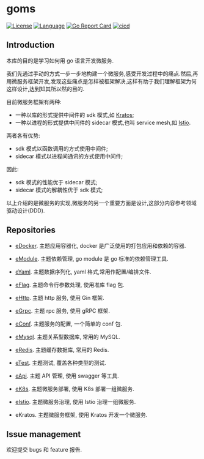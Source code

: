 # goms  

[![License](http://img.shields.io/badge/license-mit-blue.svg)](https://github.com/fuwensun/goms/blob/main/LICENSE) [![Language](https://img.shields.io/badge/language-go-blue.svg)](https://golang.org/) [![Go Report Card](https://goreportcard.com/badge/github.com/fuwensun/goms)](https://goreportcard.com/report/github.com/fuwensun/goms) [![cicd](https://github.com/fuwensun/goms/actions/workflows/cicd.yml/badge.svg?branch=release-v1.11)](https://github.com/fuwensun/goms/actions/workflows/cicd.yml)

## Introduction

本库的目的是学习如何用 go 语言开发微服务.

我们先通过手动的方式一步一步地构建一个微服务,感受开发过程中的痛点.然后,再用微服务框架开发,发现这些痛点是怎样被框架解决,这样有助于我们理解框架为何这样设计,达到知其所以然的目的.

目前微服务框架有两种:

- 一种以库的形式提供中间件的 sdk 模式,如 [Kratos][15];
- 一种以进程的形式提供中间件的 sidecar 模式,也叫 service mesh,如 [Istio][18].

两者各有优势:

- sdk 模式以函数调用的方式使用中间件;
- sidecar 模式以进程间通讯的方式使用中间件;

因此:

- sdk 模式的性能优于 sidecar 模式;
- sidecar 模式的解耦性优于 sdk 模式;

以上介绍的是微服务的实现,微服务的另一个重要方面是设计,这部分内容参考领域驱动设计(DDD).

## Repositories

- [eDocker][21].  主题应用容器化, docker 是广泛使用的打包应用和依赖的容器.

- [eModule][22].  主题依赖管理, go module 是 go 标准的依赖管理工具.

- [eYaml][23].  主题数据序列化, yaml 格式,常用作配置/编排文件.

- [eFlag][24].  主题命令行参数处理, 使用准库 flag 包.

- [eHttp][25].  主题 http 服务, 使用 Gin 框架.

- [eGrpc][26].  主题 rpc 服务, 使用 gRPC 框架.

- [eConf][27].  主题服务的配置, 一个简单的 conf 包.

- [eMysql][28].  主题关系型数据库, 常用的 MySQL.

- [eRedis][29].  主题缓存数据库, 常用的 Redis.

- [eTest][30].  主题测试, 覆盖各种类型的测试.

- [eApi][31].  主题 API 管理, 使用 swagger 等工具.

- [eK8s][32].  主题微服务部署, 使用 K8s 部署一组微服务.

- [eIstio][33].  主题微服务治理, 使用 Istio 治理一组微服务.

- eKratos.  主题微服务框架, 使用 Kratos 开发一个微服务.

## Issue management

欢迎提交 bugs 和 feature 报告.

[15]:https://github.com/bilibili/kratos
[17]:https://github.com/kubernetes/kubernetes
[18]:https://github.com/istio/istio

[21]:https://github.com/fuwensun/goms/tree/release-v1.11/eDocker
[22]:https://github.com/fuwensun/goms/tree/release-v1.11/eModule
[23]:https://github.com/fuwensun/goms/tree/release-v1.11/eYaml
[24]:https://github.com/fuwensun/goms/tree/release-v1.11/eFlag
[25]:https://github.com/fuwensun/goms/tree/release-v1.11/eHttp
[26]:https://github.com/fuwensun/goms/tree/release-v1.11/eGrpc
[27]:https://github.com/fuwensun/goms/tree/release-v1.11/eConf
[28]:https://github.com/fuwensun/goms/tree/release-v1.11/eMysql
[29]:https://github.com/fuwensun/goms/tree/release-v1.11/eRedis
[30]:https://github.com/fuwensun/goms/tree/release-v1.11/eTest
[31]:https://github.com/fuwensun/goms/tree/release-v1.11/eApi
[32]:https://github.com/fuwensun/goms/tree/release-v1.11/eK8s
[33]:https://github.com/fuwensun/goms/tree/release-v1.11/eIstio
